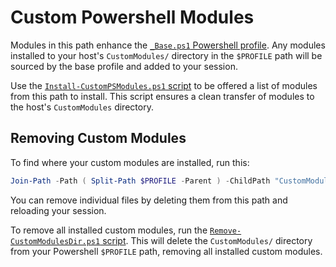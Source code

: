 # Custom Powershell Modules

Modules in this path enhance the [`_Base.ps1` Powershell profile](../../Profiles/_Base.ps1). Any modules installed to your host's `CustomModules/` directory in the `$PROFILE` path will be sourced by the base profile and added to your session.

Use the [`Install-CustomPSModules.ps1` script](../../Install-CustomPSModules.ps1) to be offered a list of modules from this path to install. This script ensures a clean transfer of modules to the host's `CustomModules` directory.

## Removing Custom Modules

To find where your custom modules are installed, run this:

```powershell
Join-Path -Path ( Split-Path $PROFILE -Parent ) -ChildPath "CustomModules"
```

You can remove individual files by deleting them from this path and reloading your session.

To remove all installed custom modules, run the [`Remove-CustomModulesDir.ps1` script](../../scripts/Remove-CustomModulesDir.ps1). This will delete the `CustomModules/` directory from your Powershell `$PROFILE` path, removing all installed custom modules.
